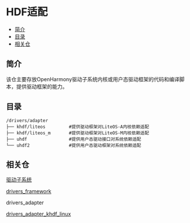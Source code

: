 # HDF适配<a name="ZH-CN_TOPIC_0000001138458641"></a>

-   [简介](#section11660541593)
-   [目录](#section161941989596)
-   [相关仓](#section1371113476307)

## 简介<a name="section11660541593"></a>

该仓主要存放OpenHarmony驱动子系统内核或用户态驱动框架的代码和编译脚本，提供驱动框架的能力。

## 目录<a name="section161941989596"></a>

```
/drivers/adapter
├── khdf/liteos         #提供驱动框架对LiteOS-A内核依赖适配
├── khdf/liteos_m       #提供驱动框架对LiteOS-M内核依赖适配
├── uhdf                #提供用户态驱动接口对系统依赖适配
└── uhdf2               #提供用户态驱动框架对系统依赖适配
```

## 相关仓<a name="section1371113476307"></a>

[驱动子系统](https://gitee.com/openharmony/docs/blob/master/zh-cn/readme/%E9%A9%B1%E5%8A%A8%E5%AD%90%E7%B3%BB%E7%BB%9F.md)

[drivers\_framework](https://gitee.com/openharmony/drivers_framework/blob/master/README_zh.md)

drivers\_adapter

[drivers\_adapter\_khdf\_linux](https://gitee.com/openharmony/drivers_adapter_khdf_linux/blob/master/README_zh.md)

